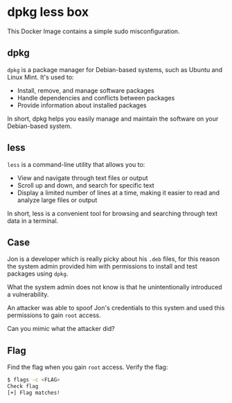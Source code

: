 # dpkg less box

This Docker Image contains a simple sudo misconfiguration.

## dpkg
```dpkg``` is a package manager for Debian-based systems, such as Ubuntu and Linux Mint. It's used to:
- Install, remove, and manage software packages
- Handle dependencies and conflicts between packages
- Provide information about installed packages

In short, dpkg helps you easily manage and maintain the software on your Debian-based system.
## less
```less``` is a command-line utility that allows you to:
- View and navigate through text files or output
- Scroll up and down, and search for specific text
- Display a limited number of lines at a time, making it easier to read and analyze large files or output

In short, less is a convenient tool for browsing and searching through text data in a terminal.

## Case
Jon is a developer which is really picky about his ```.deb``` files, for this reason the system admin provided him with permissions to install and test packages using ```dpkg```.

What the system admin does not know is that he unintentionally introduced a vulnerability.

An attacker was able to spoof Jon's credentials to this system and used this permissions to gain ```root``` access.

Can you mimic what the attacker did?

## Flag
Find the flag when you gain ```root``` access.
Verify the flag:
```bash
$ flags -c <FLAG>
Check flag
[+] Flag matches!
```
